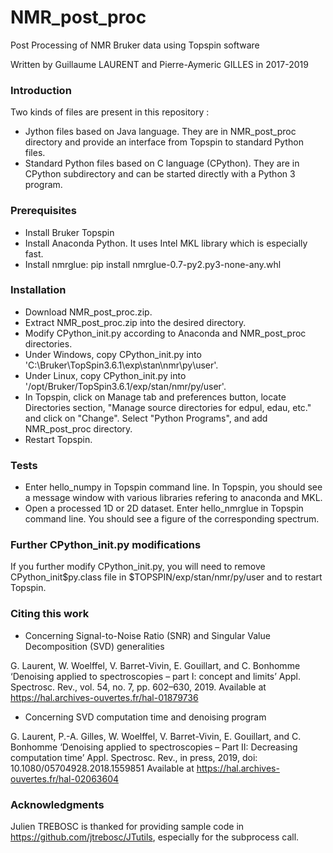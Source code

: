 # NMR_post_proc
Post Processing of NMR Bruker data using Topspin software

Written by Guillaume LAURENT and Pierre-Aymeric GILLES in 2017-2019


### Introduction
Two kinds of files are present in this repository :
- Jython files based on Java language. They are in NMR_post_proc directory and provide an interface from Topspin to standard Python files.
- Standard Python files based on C language (CPython). They are in CPython subdirectory and can be started directly with a Python 3 program.


### Prerequisites
- Install Bruker Topspin
- Install Anaconda Python. It uses Intel MKL library which is especially fast.
- Install nmrglue: pip install nmrglue-0.7-py2.py3-none-any.whl


### Installation
- Download NMR_post_proc.zip.
- Extract NMR_post_proc.zip into the desired directory.
- Modify CPython_init.py according to Anaconda and NMR_post_proc directories.
- Under Windows, copy CPython_init.py into 'C:\Bruker\TopSpin3.6.1\exp\stan\nmr\py\user'.
- Under Linux, copy CPython_init.py into '/opt/Bruker/TopSpin3.6.1/exp/stan/nmr/py/user'.
- In Topspin, click on Manage tab and preferences button, locate Directories section, "Manage source directories for edpul, edau, etc." and click on "Change". Select "Python Programs", and add NMR_post_proc directory.
- Restart Topspin.


### Tests
- Enter hello_numpy in Topspin command line. In Topspin, you should see a message window with various libraries refering to anaconda and MKL.
- Open a processed 1D or 2D dataset. Enter hello_nmrglue in Topspin command line. You should see a figure of the corresponding spectrum.


### Further CPython_init.py modifications
If you further modify CPython_init.py, you will need to remove CPython_init$py.class file in $TOPSPIN/exp/stan/nmr/py/user and to restart Topspin.


### Citing this work
- Concerning Signal-to-Noise Ratio (SNR) and Singular Value Decomposition (SVD) generalities

G. Laurent, W. Woelffel, V. Barret-Vivin, E. Gouillart, and C. Bonhomme
‘Denoising applied to spectroscopies – part I: concept and limits’
Appl. Spectrosc. Rev., vol. 54, no. 7, pp. 602–630, 2019.
Available at https://hal.archives-ouvertes.fr/hal-01879736

- Concerning SVD computation time and denoising program

G. Laurent, P.-A. Gilles, W. Woelffel, V. Barret-Vivin, E. Gouillart, and C. Bonhomme
‘Denoising applied to spectroscopies – Part II: Decreasing computation time’
Appl. Spectrosc. Rev., in press, 2019, doi: 10.1080/05704928.2018.1559851
Available at https://hal.archives-ouvertes.fr/hal-02063604


### Acknowledgments
Julien TREBOSC is thanked for providing sample code in https://github.com/jtrebosc/JTutils, especially for the subprocess call.
